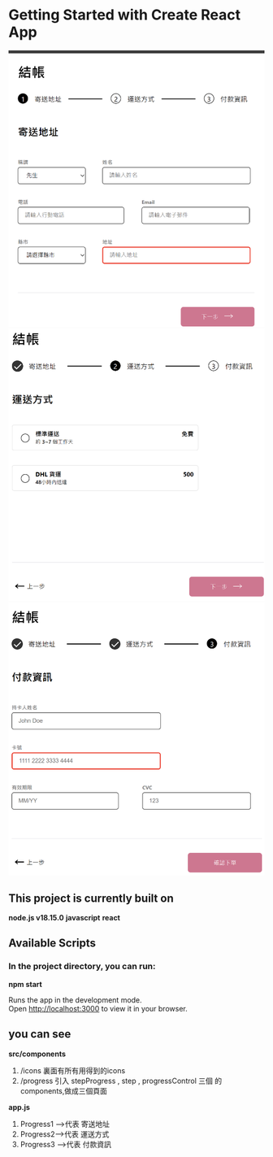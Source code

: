 # Getting Started with Create React App

![image](https://github.com/u418572/ALPHA-Shop/blob/main/src/components/imgs/step1.png)
![image](https://github.com/u418572/ALPHA-Shop/blob/main/src/components/imgs/step2.png)
![image](https://github.com/u418572/ALPHA-Shop/blob/main/src/components/imgs/step3.png)

## This project is currently built on

**node.js v18.15.0**
**javascript**
**react**

## Available Scripts

### In the project directory, you can run:

   **npm start**

Runs the app in the development mode.\
Open [http://localhost:3000](http://localhost:3000) to view it in your browser.

## you can see 

**src/components** 

   1. /icons  裏面有所有用得到的icons
   2. /progress 引入 stepProgress , step , progressControl 三個 的 components,做成三個頁面
   
**app.js**

   1. Progress1 -->代表 寄送地址
   2. Progress2-->代表 運送方式
   3. Progress3 -->代表 付款資訊
